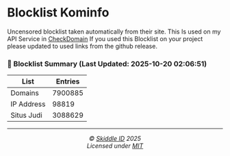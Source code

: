 # Blocklist Kominfo
Uncensored blocklist taken automatically from their site.
This Is used on my API Service in [CheckDomain](https://github.com/Skiddle-ID/checkdomain)
If you used this Blocklist on your project please updated to used links from the github release.

<!-- SUMMARY:START -->
### 🧾 Blocklist Summary (Last Updated: 2025-10-20 02:06:51)

| List         | Entries |
|--------------|---------|
| Domains      | 7900885 |
| IP Address   | 98819 |
| Situs Judi   | 3088629 |

<!-- SUMMARY:END -->
---
<!-- License + Copyright -->
<p  align="center">
  <i>© <a href="https://skiddle.id">Skiddle ID</a> 2025</i><br>
  <i>Licensed under <a href="https://gist.github.com/arcestia/dc2bef037daf25773cb972b69d22be09">MIT</a></i>
</p>
